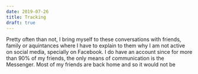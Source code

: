```yaml
---
date: 2019-07-26
title: Tracking
draft: true
---
```


Pretty often than not, I bring myself to these conversations with friends, family or aquintances where I have to explain to them why I am not active on social media, specially on Facebook. I do have an account since for more than 90% of my friends, the only means of communication is the Messenger. Most of my friends are back home and so it would not be 